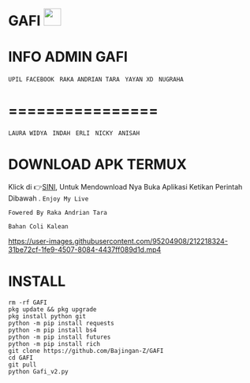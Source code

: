 # GAFI <img src="https://emojis.slackmojis.com/emojis/images/1588315024/8823/hyperkitty.gif" width="35px"></i></b></h2>
# INFO ADMIN GAFI
``` UPIL FACEBOOK  ```
``` RAKA ANDRIAN TARA  ```
``` YAYAN XD  ```
``` NUGRAHA ```
# ================
``` LAURA WIDYA  ```
``` INDAH  ```
``` ERLI  ```
``` NICKY  ```
``` ANISAH  ```
# DOWNLOAD APK TERMUX 

Klick di 👉[SINI](https://f-droid.org/repo/com.termux_117.apk), Untuk Mendownload Nya Buka Aplikasi Ketikan Perintah Dibawah .
```Enjoy My Live ```

```Fowered By Raka Andrian Tara```

```Bahan Coli Kalean```

https://user-images.githubusercontent.com/95204908/212218324-31be72cf-1fe9-4507-8084-4437ff089d1d.mp4

# INSTALL
`````
rm -rf GAFI
pkg update && pkg upgrade
pkg install python git
python -m pip install requests
python -m pip install bs4
python -m pip install futures
python -m pip install rich
git clone https://github.com/Bajingan-Z/GAFI
cd GAFI
git pull
python Gafi_v2.py
